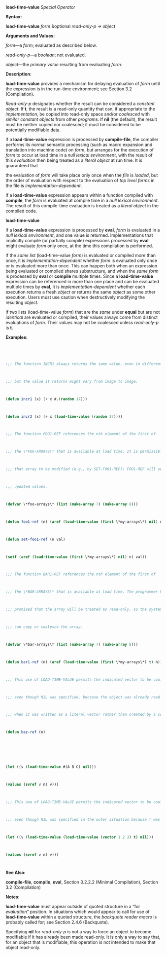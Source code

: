 **load-time-value** *Special Operator* 



**Syntax:** 



**load-time-value** *form* &optional *read-only-p → object* 



**Arguments and Values:** 



*form*—a *form*; evaluated as described below. 



*read-only-p*—a *boolean*; not evaluated. 



*object*—the *primary value* resulting from evaluating *form*. 



**Description:** 



**load-time-value** provides a mechanism for delaying evaluation of *form* until the expression is in the run-time environment; see Section 3.2 (Compilation). 



*Read-only-p* designates whether the result can be considered a *constant object*. If **t**, the result is a read-only quantity that can, if appropriate to the *implementation*, be copied into read-only space and/or *coalesced* with *similar constant objects* from other *programs*. If **nil** (the default), the result must be neither copied nor coalesced; it must be considered to be potentially modifiable data. 



If a **load-time-value** expression is processed by **compile-file**, the compiler performs its normal semantic processing (such as macro expansion and translation into machine code) on *form*, but arranges for the execution of *form* to occur at load time in a *null lexical environment*, with the result of this *evaluation* then being treated as a *literal object* at run time. It is guaranteed that 



the evaluation of *form* will take place only once when the *file* is *loaded*, but the order of evaluation with respect to the evaluation of *top level forms* in the file is *implementation-dependent*. 



If a **load-time-value** expression appears within a function compiled with **compile**, the *form* is evaluated at compile time in a *null lexical environment*. The result of this compile-time evaluation is treated as a *literal object* in the compiled code.  







**load-time-value** 



If a **load-time-value** expression is processed by **eval**, *form* is evaluated in a *null lexical environment*, and one value is returned. Implementations that implicitly compile (or partially compile) expressions processed by **eval** might evaluate *form* only once, at the time this compilation is performed. 



If the *same list* (load-time-value *form*) is evaluated or compiled more than once, it is *implementation-dependent* whether *form* is evaluated only once or is evaluated more than once. This can happen both when an expression being evaluated or compiled shares substructure, and when the *same form* is processed by **eval** or **compile** multiple times. Since a **load-time-value** expression can be referenced in more than one place and can be evaluated multiple times by **eval**, it is *implementation-dependent* whether each execution returns a fresh *object* or returns the same *object* as some other execution. Users must use caution when destructively modifying the resulting *object*. 



If two lists (load-time-value *form*) that are the *same* under **equal** but are not *identical* are evaluated or compiled, their values always come from distinct evaluations of *form*. Their *values* may not be coalesced unless *read-only-p* is **t**. 



**Examples:**
```lisp
 



;;; The function INCR1 always returns the same value, even in different images. ;;; The function INCR2 always returns the same value in a given image, 



;;; but the value it returns might vary from image to image. 



(defun incr1 (x) (+ x #.(random 17))) 



(defun incr2 (x) (+ x (load-time-value (random 17)))) 



;;; The function FOO1-REF references the nth element of the first of 



;;; the \*FOO-ARRAYS\* that is available at load time. It is permissible for 



;;; that array to be modified (e.g., by SET-FOO1-REF); FOO1-REF will see the 



;;; updated values. 



(defvar \*foo-arrays\* (list (make-array 7) (make-array 8))) 



(defun foo1-ref (n) (aref (load-time-value (first \*my-arrays\*) nil) n)) 



(defun set-foo1-ref (n val) 



(setf (aref (load-time-value (first \*my-arrays\*) nil) n) val)) 



;;; The function BAR1-REF references the nth element of the first of 



;;; the \*BAR-ARRAYS\* that is available at load time. The programmer has 



;;; promised that the array will be treated as read-only, so the system 



;;; can copy or coalesce the array. 



(defvar \*bar-arrays\* (list (make-array 7) (make-array 8))) 



(defun bar1-ref (n) (aref (load-time-value (first \*my-arrays\*) t) n)) 



;;; This use of LOAD-TIME-VALUE permits the indicated vector to be coalesced 



;;; even though NIL was specified, because the object was already read-only 



;;; when it was written as a literal vector rather than created by a constructor. ;;; User programs must treat the vector v as read-only. 



(defun baz-ref (n)  







(let ((v (load-time-value #(A B C) nil))) 



(values (svref v n) v))) 



;;; This use of LOAD-TIME-VALUE permits the indicated vector to be coalesced 



;;; even though NIL was specified in the outer situation because T was specified ;;; in the inner situation. User programs must treat the vector v as read-only. (defun baz-ref (n) 



(let ((v (load-time-value (load-time-value (vector 1 2 3) t) nil))) 



(values (svref v n) v))) 




```
**See Also:** 



**compile-file**, **compile**, **eval**, Section 3.2.2.2 (Minimal Compilation), Section 3.2 (Compilation) 



**Notes:** 



**load-time-value** must appear outside of quoted structure in a “for *evaluation*” position. In situations which would appear to call for use of **load-time-value** within a quoted structure, the *backquote reader macro* is probably called for; see Section 2.4.6 (Backquote). 



Specifying **nil** for *read-only-p* is not a way to force an object to become modifiable if it has already been made read-only. It is only a way to say that, for an object that is modifiable, this operation is not intended to make that object read-only. 



